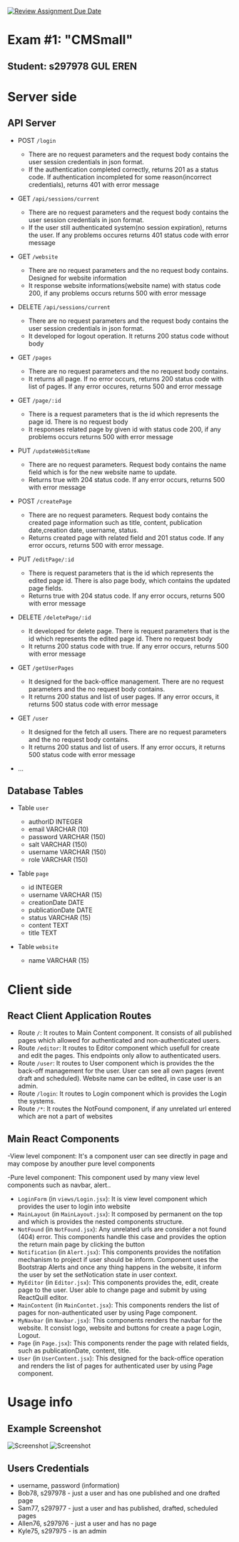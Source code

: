 [![Review Assignment Due Date](https://classroom.github.com/assets/deadline-readme-button-24ddc0f5d75046c5622901739e7c5dd533143b0c8e959d652212380cedb1ea36.svg)](https://classroom.github.com/a/_XpznRuT)

# Exam #1: "CMSmall"

## Student: s297978 GUL EREN 

# Server side

## API Server

- POST `/login`
  - There are no request parameters and the request body contains the user session credentials in json format.
  - If the authentication completed correctly, returns 201 as a status code. If authentication incompleted for some reason(incorrect credentials), returns 401 with error message
  
- GET `/api/sessions/current`
  - There are no request parameters and the request body contains the user session credentials in json format.
  - If the user still authenticated system(no session expiration), returns the user. If any problems occures returns 401 status code with error message

- GET `/website`
  - There are no request parameters and the no request body contains. Designed for website information
  - It response website informations(website name) with status code 200, if any problems occurs returns 500 with error message

- DELETE `/api/sessions/current`
  - There are no request parameters and the request body contains the user session credentials in json format.
  - It developed for logout operation. It returns 200 status code without body

- GET `/pages`
  - There are no request parameters and the no request body contains. 
  - It returns all page. If no error occurs, returns 200 status code with list of pages. If any error occures, returns 500 and error message

- GET `/page/:id`
  - There is a request parameters that is the id which represents the page id. There is no request body
  - It responses related page by given id with status code 200, if any problems occurs returns 500 with error message

- PUT `/updateWebSiteName`
  - There are no request parameters. Request body contains the name field which is for the new website name to update. 
  - Returns true with 204 status code. If any error occurs, returns 500 with error message

- POST `/createPage`
  - There are no request parameters. Request body contains the created page information such as title, content, publication date,creation date, username, status.
  - Returns created page with related field and 201 status code. If any error occurs, returns 500 with error message.

- PUT `/editPage/:id`
  - There is request parameters that is the id which represents the edited page id. There is also page body, which contains the updated page fields.
  - Returns true with 204 status code. If any error occurs, returns 500 with error message

- DELETE `/deletePage/:id`
  -  It developed for delete page. There is request parameters that is the id which represents the edited page id. There no request body
  - It returns 200 status code with true. If any error occurs, returns 500 with error message

- GET `/getUserPages`
  - It designed for the back-office management. There are no request parameters and the no request body contains. 
  - It returns 200 status and list of user pages. If any error occurs, it returns 500 status code with error message

- GET `/user`
  - It designed for the fetch all users. There are no request parameters and the no request body contains. 
  - It returns 200 status and list of users. If any error occurs, it returns 500 status code with error message
- ...

## Database Tables


- Table `user` 
  - authorID INTEGER 
  - email VARCHAR (10)
  - password VARCHAR (150)
  - salt VARCHAR (150)
  - username VARCHAR (150)
  - role VARCHAR (150)

- Table `page` 
  - id INTEGER 
  - username VARCHAR (15)
  - creationDate DATE 
  - publicationDate DATE
  - status VARCHAR (15)
  - content TEXT
  - title TEXT

- Table `website`
  - name VARCHAR (15)


# Client side

## React Client Application Routes

- Route `/`: It routes to Main Content component. It consists of all published pages
  which allowed for authenticated and non-authenticated users.
- Route `/editor`: It routes to Editor component which usefull for create and edit the pages. This endpoints only allow to authenticated users.
- Route `/user`: It routes to User component which is provides the the back-off management for the user. User can see all own pages (event draft and scheduled). Website name can be edited, in case user is an admin.
- Route `/login`: It routes to Login component which is provides the Login the systems.
- Route `/*`: It routes the NotFound component, if any unrelated url entered which are not a part of websites


## Main React Components
-View level component: It's a component user can see directly in page and may compose by anouther pure level components

-Pure level component: This component used by many view level components such as navbar, alert..

- `LoginForm` (in `views/Login.jsx`): It is view level component which provides the user to login into website
- `MainLayout` (in `MainLayout.jsx`): It composed by permanent <Navbar /> on the top and <Outlet /> which is provides the nested components structure. 
- `NotFound` (in `NotFound.jsx`): Any unrelated urls are consider a not found (404) error. This components handle this case and provides the option the return main page by clicking the button
- `Notification` (in `Alert.jsx`): This components provides the notifation mechanism to project if user should be inform. Component uses the Bootstrap Alerts and once any thing happens in the website, it inform the user by set the setNotication state in user context.
- `MyEditor` (in `Editor.jsx`): This components provides the, edit, create page to the user. User able to change page and submit by using ReactQuill editor.
- `MainContent` (in `MainContet.jsx`): This components renders the list of pages for non-authenticated user by using Page component.
- `MyNavbar` (in `Navbar.jsx`): This components renders the navbar for the website. It consist logo, website and buttons for create a page Login, Logout.
- `Page` (in `Page.jsx`): This components render the page with related fields, such as publicationDate, content, title.
- `User` (in `UserContent.jsx`): This designed for the back-office operation and renders the list of pages for authenticated user by using Page component.


# Usage info

## Example Screenshot

![Screenshot](./img/front-office.png)
![Screenshot](./img/back-office.png)


## Users Credentials
- username, password (information)
- Bob78, s297978 - just a user and has one published and one drafted page
- Sam77, s297977 - just a user and has published, drafted, scheduled pages
- Allen76, s297976 - just a user and has no page
- Kyle75, s297975 - is an admin

